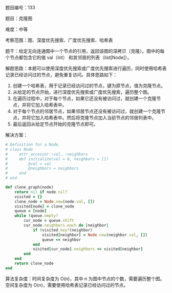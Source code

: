 题目编号：133

题目：克隆图

难度：中等

考察范围：图、深度优先搜索、广度优先搜索、哈希表

题干：给定无向连通图中一个节点的引用，返回该图的深拷贝（克隆）。图中的每个节点都包含它的值 val（Int） 和其邻居的列表（list[Node]）。

解题思路：本题可以使用深度优先搜索或广度优先搜索进行遍历，同时使用哈希表记录已经访问过的节点，避免重复访问。具体思路如下：

1. 创建一个哈希表，用于记录已经访问过的节点，键为原节点，值为克隆节点。
2. 从给定的节点开始，进行深度优先搜索或广度优先搜索，遍历整个图。
3. 在遍历过程中，对于每个节点，如果它还没有被访问过，就创建一个克隆节点，并将它加入哈希表中。
4. 对于每个节点的邻居节点，如果邻居节点还没有被访问过，就创建一个克隆节点，并将它加入哈希表中。然后将克隆节点加入当前节点的邻居列表中。
5. 最后返回从给定节点开始的克隆节点即可。

解决方案：

```ruby
# Definition for a Node.
# class Node
#     attr_accessor :val, :neighbors
#     def initialize(val = 0, neighbors = [])
#         @val = val
#         @neighbors = neighbors
#     end
# end

def clone_graph(node)
    return nil if node.nil?
    visited = {}
    clone_node = Node.new(node.val, [])
    visited[node] = clone_node
    queue = [node]
    while !queue.empty?
        cur_node = queue.shift
        cur_node.neighbors.each do |neighbor|
            if !visited.key?(neighbor)
                visited[neighbor] = Node.new(neighbor.val, [])
                queue << neighbor
            end
            visited[cur_node].neighbors << visited[neighbor]
        end
    end
    return clone_node
end
```

算法复杂度：时间复杂度为 O(n)，其中 n 为图中节点的个数，需要遍历整个图。空间复杂度为 O(n)，需要使用哈希表记录已经访问过的节点。